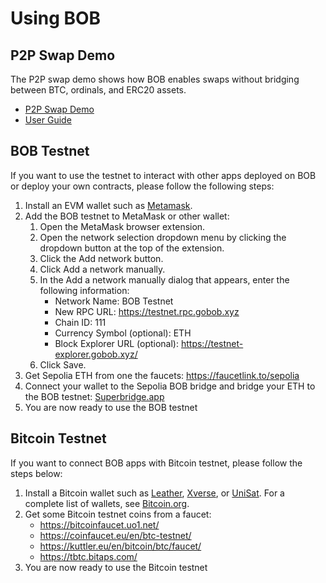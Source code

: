 # Using BOB

## P2P Swap Demo

The P2P swap demo shows how BOB enables swaps without bridging between BTC, ordinals, and ERC20 assets.

- [P2P Swap Demo](https://demo.gobob.xyz/)
- [User Guide](/docs/docs/build/examples/btc-swap/#demo)

## BOB Testnet

If you want to use the testnet to interact with other apps deployed on BOB or deploy your own contracts, please follow the following steps:

1. Install an EVM wallet such as [Metamask](https://metamask.io/).
2. Add the BOB testnet to MetaMask or other wallet:
    1. Open the MetaMask browser extension.
    2. Open the network selection dropdown menu by clicking the dropdown button at the top of the extension.
    3. Click the Add network button.
    4. Click Add a network manually.
    5. In the Add a network manually dialog that appears, enter the following information:
        - Network Name: BOB Testnet
        - New RPC URL: https://testnet.rpc.gobob.xyz
        - Chain ID: 111
        - Currency Symbol (optional): ETH
        - Block Explorer URL (optional): https://testnet-explorer.gobob.xyz/
    6. Click Save.
3. Get Sepolia ETH from one the faucets: https://faucetlink.to/sepolia
4. Connect your wallet to the Sepolia BOB bridge and bridge your ETH to the BOB testnet: [Superbridge.app](https://puff-bob-jznbxtoq7h.testnets.superbridge.app/)
5. You are now ready to use the BOB testnet

## Bitcoin Testnet

If you want to connect BOB apps with Bitcoin testnet, please follow the steps below:

1. Install a Bitcoin wallet such as [Leather](https://leather.io/), [Xverse](https://www.xverse.app/), or [UniSat](https://unisat.io/). For a complete list of wallets, see [Bitcoin.org](https://bitcoin.org/en/choose-your-wallet).
2. Get some Bitcoin testnet coins from a faucet:
    - https://bitcoinfaucet.uo1.net/
    - https://coinfaucet.eu/en/btc-testnet/
    - https://kuttler.eu/en/bitcoin/btc/faucet/
    - https://tbtc.bitaps.com/
3. You are now ready to use the Bitcoin testnet